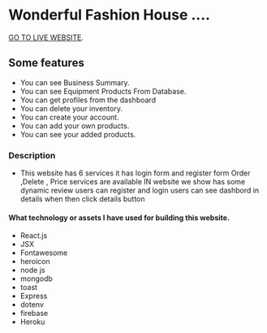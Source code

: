 # Wonderful Fashion House ....

[GO TO LIVE WEBSITE](https://assignment-database-c9093.web.app/).

## Some features 
* You can see Business Summary.
* You can see Equipment Products From Database.
* You can get profiles from the dashboard
* You can delete your inventory.
* You can create your account.
* You can add your own products.
* You can see your added products.


### Description
* This website has 6 services it has login form and register form Order ,Delete , Price services are available IN website we show has some dynamic review users can register and login users can see dashbord in details when then click details button

#### What technology or assets I have used for building this website.
* React.js
* JSX
* Fontawesome
* heroicon
* node js 
* mongodb
* toast
* Express
* dotenv
* firebase
* Heroku